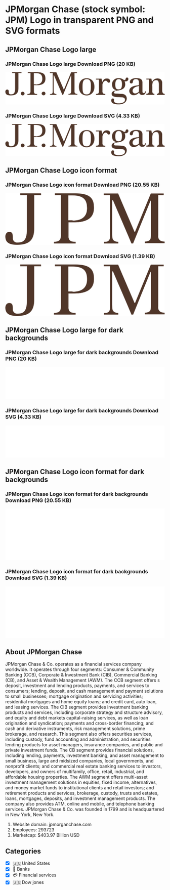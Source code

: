 # JPMorgan Chase (stock symbol: JPM) Logo in transparent PNG and SVG formats

## JPMorgan Chase Logo large

### JPMorgan Chase Logo large Download PNG (20 KB)

![JPMorgan Chase Logo large Download PNG (20 KB)](/img/orig/JPM_BIG-46412501.png)

### JPMorgan Chase Logo large Download SVG (4.33 KB)

![JPMorgan Chase Logo large Download SVG (4.33 KB)](/img/orig/JPM_BIG-d68a3a9b.svg)

## JPMorgan Chase Logo icon format

### JPMorgan Chase Logo icon format Download PNG (20.55 KB)

![JPMorgan Chase Logo icon format Download PNG (20.55 KB)](/img/orig/JPM-6b337108.png)

### JPMorgan Chase Logo icon format Download SVG (1.39 KB)

![JPMorgan Chase Logo icon format Download SVG (1.39 KB)](/img/orig/JPM-4f761fcf.svg)

## JPMorgan Chase Logo large for dark backgrounds

### JPMorgan Chase Logo large for dark backgrounds Download PNG (20 KB)

![JPMorgan Chase Logo large for dark backgrounds Download PNG (20 KB)](/img/orig/JPM_BIG.D-62c873ed.png)

### JPMorgan Chase Logo large for dark backgrounds Download SVG (4.33 KB)

![JPMorgan Chase Logo large for dark backgrounds Download SVG (4.33 KB)](/img/orig/JPM_BIG.D-7eb238bd.svg)

## JPMorgan Chase Logo icon format for dark backgrounds

### JPMorgan Chase Logo icon format for dark backgrounds Download PNG (20.55 KB)

![JPMorgan Chase Logo icon format for dark backgrounds Download PNG (20.55 KB)](/img/orig/JPM.D-f8185859.png)

### JPMorgan Chase Logo icon format for dark backgrounds Download SVG (1.39 KB)

![JPMorgan Chase Logo icon format for dark backgrounds Download SVG (1.39 KB)](/img/orig/JPM.D-7f3c1bd4.svg)

## About JPMorgan Chase

JPMorgan Chase & Co. operates as a financial services company worldwide. It operates through four segments: Consumer & Community Banking (CCB), Corporate & Investment Bank (CIB), Commercial Banking (CB), and Asset & Wealth Management (AWM). The CCB segment offers s deposit, investment and lending products, payments, and services to consumers; lending, deposit, and cash management and payment solutions to small businesses; mortgage origination and servicing activities; residential mortgages and home equity loans; and credit card, auto loan, and leasing services. The CIB segment provides investment banking products and services, including corporate strategy and structure advisory, and equity and debt markets capital-raising services, as well as loan origination and syndication; payments and cross-border financing; and cash and derivative instruments, risk management solutions, prime brokerage, and research. This segment also offers securities services, including custody, fund accounting and administration, and securities lending products for asset managers, insurance companies, and public and private investment funds. The CB segment provides financial solutions, including lending, payments, investment banking, and asset management to small business, large and midsized companies, local governments, and nonprofit clients; and commercial real estate banking services to investors, developers, and owners of multifamily, office, retail, industrial, and affordable housing properties. The AWM segment offers multi-asset investment management solutions in equities, fixed income, alternatives, and money market funds to institutional clients and retail investors; and retirement products and services, brokerage, custody, trusts and estates, loans, mortgages, deposits, and investment management products. The company also provides ATM, online and mobile, and telephone banking services. JPMorgan Chase & Co. was founded in 1799 and is headquartered in New York, New York.

1. Website domain: jpmorganchase.com
2. Employees: 293723
3. Marketcap: $403.97 Billion USD


## Categories
- [x] 🇺🇸 United States
- [x] 🏦 Banks
- [x] 💳 Financial services
- [x] 🇺🇸 Dow jones
